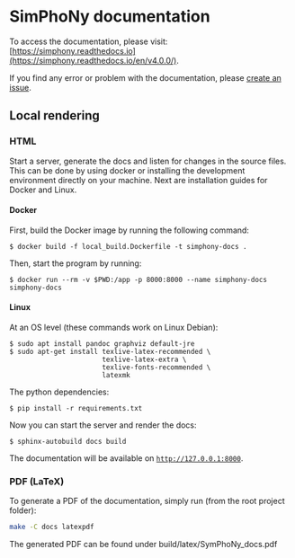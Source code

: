 # SimPhoNy documentation

To access the documentation, please visit:
[https://simphony.readthedocs.io](https://simphony.readthedocs.io/en/v4.0.0/).

If you find any error or problem with the documentation,
please [create an issue](https://github.com/simphony/docs/issues).

## Local rendering

### HTML

Start a server, generate the docs and listen for changes in the source files.
This can be done by using docker or installing the development environment
directly on your machine. Next are installation guides for Docker and Linux.

#### Docker

First, build the Docker image by running the following command:

```shell
$ docker build -f local_build.Dockerfile -t simphony-docs .
```

Then, start the program by running:

```shell
$ docker run --rm -v $PWD:/app -p 8000:8000 --name simphony-docs simphony-docs
```

#### Linux

At an OS level (these commands work on Linux Debian):

```shell
$ sudo apt install pandoc graphviz default-jre
$ sudo apt-get install texlive-latex-recommended \
                       texlive-latex-extra \
                       texlive-fonts-recommended \
                       latexmk
```

The python dependencies:

```shell
$ pip install -r requirements.txt
```

Now you can start the server and render the docs:

```
$ sphinx-autobuild docs build
```

The documentation will be available on
[`http://127.0.0.1:8000`](http://127.0.0.1:8000).

### PDF (LaTeX)

To generate a PDF of the documentation, simply run (from the root project
folder):

```sh
make -C docs latexpdf
```

The generated PDF can be found under build/latex/SymPhoNy_docs.pdf
